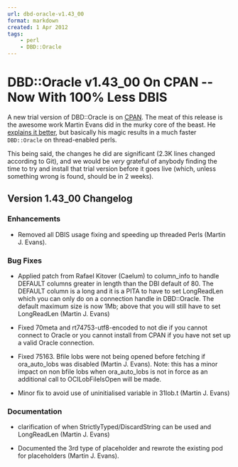 ```yaml
---
url: dbd-oracle-v1.43_00
format: markdown
created: 1 Apr 2012
tags:
    - perl
    - DBD::Oracle
---
```


# DBD::Oracle v1.43_00 On CPAN -- Now With 100% Less DBIS

A new trial version of DBD::Oracle is on
[CPAN](https://metacpan.org/release/PYTHIAN/DBD-Oracle-1.43_00/). The meat of
this release is the awesome work Martin Evans did in the murky core of the
beast. He
[explains it better](http://www.martin-evans.me.uk/node/133), but basically
his magic results in a much faster `DBD::Oracle` on thread-enabled perls.

This being said, the changes he did are significant (2.3K lines changed
according to Git), and we would be *very* grateful of anybody finding the time to
try and install that trial version before it goes live (which, unless
something wrong is found, should be in 2 weeks).

## Version 1.43_00 Changelog

### Enhancements

* Removed all DBIS usage fixing and speeding up threaded
   Perls (Martin J. Evans).

### Bug Fixes

- Applied patch from Rafael Kitover (Caelum) to column_info to handle
DEFAULT columns greater in length than the DBI default of 80. The
DEFAULT column is a long and it is a PITA to have to set
LongReadLen which you can only do on a connection handle in
DBD::Oracle. The default maximum size is now 1Mb; above that you
will still have to set LongReadLen (Martin J. Evans)

- Fixed 70meta and rt74753-utf8-encoded to not die if you cannot
connect to Oracle or you cannot install from CPAN if you have not
set up a valid Oracle connection.

- Fixed 75163. Bfile lobs were not being opened before fetching if
ora_auto_lobs was disabled (Martin J. Evans).
    Note: this has a minor impact on non bfile lobs when ora_auto_lobs
is not in force as an additional call to OCILobFileIsOpen will be
made.

- Minor fix to avoid use of uninitialised variable in 31lob.t (Martin J. Evans)

### Documentation

* clarification of when StrictlyTyped/DiscardString can be used and
LongReadLen (Martin J. Evans)

* Documented the 3rd type of placeholder and rewrote the existing pod for placeholders (Martin J. Evans).

